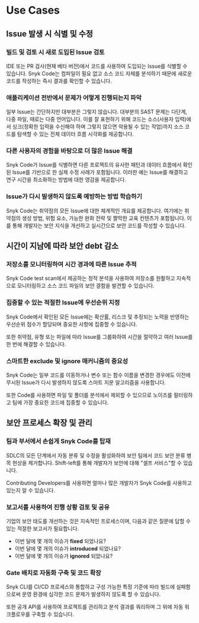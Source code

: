# Use Cases

## Issue 발생 시 식별 및 수정

### 빌드 및 검토 시 새로 도입된 Issue 검토

IDE 또는 PR 검사(현재 베타 버전)에서 코드를 사용하여 도입되는 Issue를 식별할 수 있습니다. Snyk Code는 컴파일이 필요 없고 소스 코드 자체를 분석하기 때문에 새로운 코드를 작성하는 즉시 결과를 확인할 수 있습니다.

### 애플리케이션 전반에서 문제가 어떻게 진행되는지 파악

일부 Issue는 간단하지만 대부분은 그렇지 않습니다. 대부분의 SAST 문제는 다단계, 다중 파일, 때로는 다중 언어입니다. 이를 잘 표현하기 위해 코드는 소스(사용자 입력)에서 싱크(정확한 입력을 수신해야 하며 그렇지 않으면 악용될 수 있는 작업)까지 소스 코드를 탐색할 수 있는 전체 데이터 흐름 시각화를 제공합니다.

### 다른 사용자의 경험을 바탕으로 더 많은 Issue 해결

Snyk Code가 Issue를 식별하면 다른 프로젝트의 유사한 패턴과 데이터 흐름에서 확인된 Issue를 기반으로 한 실제 수정 사례가 포함됩니다. 이러한 예는 Issue를 해결하고 연구 시간을 최소화하는 방법에 대한 영감을 제공합니다.

### Issue가 다시 발생하지 않도록 예방하는 방법 학습하기

Snyk Code는 취약점의 모든 Issue에 대한 체계적인 개요를 제공합니다. 여기에는 취약점의 생성 방법, 위험 요소, 가능한 완화 전략 및 짤막한 교육 컨텐츠가 포함됩니다. 이를 통해 개발자는 보안 지식을 개선하고 실시간으로 보안 코드를 작성할 수 있습니다.

## 시간이 지남에 따라 보안 debt 감소

### 저장소를 모니터링하여 시간 경과에 따른 Issue 추적

Snyk Code test scan에서 제공하는 정적 분석을 사용하여 저장소를 원활하고 지속적으로 모니터링하고 소스 코드 파일의 보안 결함을 발견할 수 있습니다.

### 집중할 수 있는 적절한 Issue에 우선순위 지정

Snyk Code에서 확인된 모든 Issue에는 확산률, 리스크 및 추정되는 노력을 반영하는 우선순위 점수가 할당되며 중요한 사항에 집중할 수 있습니다.

또한 취약점, 유형 또는 파일에 따라 Issue를 그룹화하여 시간을 절약하고 여러 Issue를 한 번에 해결할 수 있습니다.

### 스마트한 exclude 및 ignore 매커니즘의 중요성

Snyk Code는 일부 코드를 이동하거나 변수 또는 함수 이름을 변경한 경우에도 이전에 무시된 Issue가 다시 발생하지 않도록 스마트 지문 알고리즘을 사용합니다.

또한 Code를 사용하면 파일 및 폴더를 분석에서 제외할 수 있으므로 노이즈를 필터링하고 팀에 가장 중요한 코드에 집중할 수 있습니다.

## 보안 프로세스 확장 및 관리

### 팀과 부서에서 손쉽게 Snyk Code를 탑재

SDLC의 모든 단계에서 자동 분류 및 수정을 활성화하여 보안 팀에서 코드 보안 분류 병목 현상을 제거합니다. Shift-left를 통해 개발자가 보안에 대해 "셀프 서비스"할 수 있습니다.

Contributing Developers를 사용하면 얼마나 많은 개발자가 Snyk Code를 사용하고 있는지 알 수 있습니다.

### 보고서를 사용하여 진행 상황 검토 및 공유

기업의 보안 태도를 개선하는 것은 지속적인 프로세스이며, 다음과 같은 질문에 답할 수 있는 적절한 보고서가 필요합니다.

* 이번 달에 몇 개의 이슈가 **fixed** 되었나요?
* 이번 달에 몇 개의 이슈가 **introduced** 되었나요?
* 이번 달에 몇 개의 이슈가 **ignored** 되었나요?

### Gate 배치로 자동화 구축 및 코드 확장

Snyk CLI를 CI/CD 프로세스와 통합하고 구성 가능한 특정 기준에 따라 빌드에 실패함으로써 운영 환경에 심각한 코드 문제가 발생하지 않도록 할 수 있습니다.

또한 공개 API를 사용하여 프로젝트를 관리하고 분석 결과를 쿼리하며 그 위에 자동 워크플로우를 구축할 수 있습니다.
